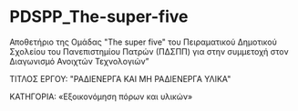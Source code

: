 # PDSPP_The-super-five
Αποθετήριο της Ομάδας "The super five" του Πειραματικού Δημοτικού Σχολείου του Πανεπιστημίου Πατρών (ΠΔΣΠΠ) για στην συμμετοχή στον Διαγωνισμό  Ανοιχτών Τεχνολογιών”

ΤΙΤΛΟΣ ΕΡΓΟΥ: "ΡΑΔΙΕΝΕΡΓΑ ΚΑΙ ΜΗ ΡΑΔΙΕΝΕΡΓΑ ΥΛΙΚΑ" 

ΚΑΤΗΓΟΡΙΑ: «Εξοικονόμηση πόρων και υλικών»
